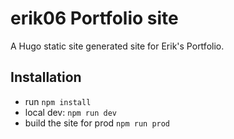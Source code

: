 # erik06 Portfolio site

A Hugo static site generated site for Erik's Portfolio.

## Installation

- run `npm install`
- local dev: `npm run dev`
- build the site for prod `npm run prod`
